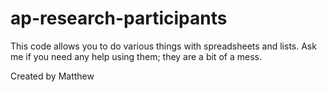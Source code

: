 # ap-research-participants
This code allows you to do various things with spreadsheets and lists. Ask me if you need any help using them; they are a bit of a mess.

Created by Matthew

